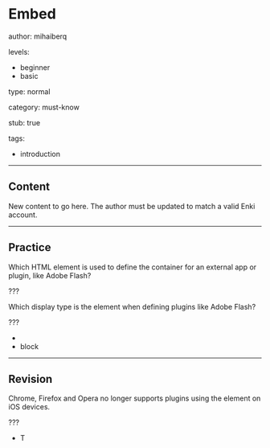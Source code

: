 # Embed
author: mihaiberq

levels:
  - beginner
  - basic

type: normal

category: must-know

stub: true


tags:
  - introduction


---
## Content

New content to go here. The author must be updated to match a valid Enki account.

---
## Practice

Which HTML element is used to define the container for an external app or plugin, like Adobe Flash?

???

Which display type is the <embed> element when defining plugins like Adobe Flash?

???

* <embed>
* block


---
## Revision

Chrome, Firefox and Opera no longer supports plugins using the <embed> element on iOS devices.

???
* T
